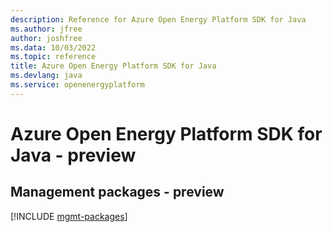 ```yaml
---
description: Reference for Azure Open Energy Platform SDK for Java
ms.author: jfree
author: joshfree
ms.data: 10/03/2022
ms.topic: reference
title: Azure Open Energy Platform SDK for Java
ms.devlang: java
ms.service: openenergyplatform
---
```

# Azure Open Energy Platform SDK for Java - preview

## Management packages - preview
[!INCLUDE [mgmt-packages](open-energy-platform-mgmt-index.md)]